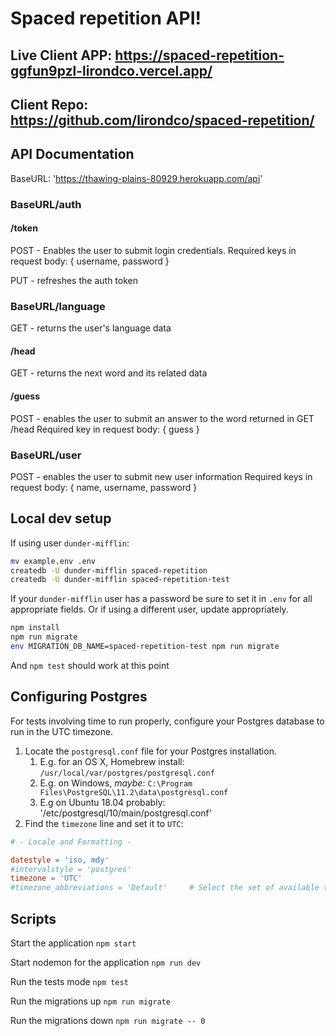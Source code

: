 # Spaced repetition API!

## Live Client APP: https://spaced-repetition-ggfun9pzl-lirondco.vercel.app/
## Client Repo: https://github.com/lirondco/spaced-repetition/

## API Documentation

BaseURL: 'https://thawing-plains-80929.herokuapp.com/api'

### BaseURL/auth

#### /token

POST - Enables the user to submit login credentials.
Required keys in request body: { username, password }

PUT - refreshes the auth token

### BaseURL/language

GET - returns the user's language data

#### /head

GET - returns the next word and its related data

#### /guess

POST - enables the user to submit an answer to the word returned in GET /head
Required key in request body: { guess }

### BaseURL/user

POST - enables the user to submit new user information
Required keys in request body: { name, username, password }

## Local dev setup

If using user `dunder-mifflin`:

```bash
mv example.env .env
createdb -U dunder-mifflin spaced-repetition
createdb -U dunder-mifflin spaced-repetition-test
```

If your `dunder-mifflin` user has a password be sure to set it in `.env` for all appropriate fields. Or if using a different user, update appropriately.

```bash
npm install
npm run migrate
env MIGRATION_DB_NAME=spaced-repetition-test npm run migrate
```

And `npm test` should work at this point

## Configuring Postgres

For tests involving time to run properly, configure your Postgres database to run in the UTC timezone.

1. Locate the `postgresql.conf` file for your Postgres installation.
   1. E.g. for an OS X, Homebrew install: `/usr/local/var/postgres/postgresql.conf`
   2. E.g. on Windows, _maybe_: `C:\Program Files\PostgreSQL\11.2\data\postgresql.conf`
   3. E.g  on Ubuntu 18.04 probably: '/etc/postgresql/10/main/postgresql.conf'
2. Find the `timezone` line and set it to `UTC`:

```conf
# - Locale and Formatting -

datestyle = 'iso, mdy'
#intervalstyle = 'postgres'
timezone = 'UTC'
#timezone_abbreviations = 'Default'     # Select the set of available time zone
```

## Scripts

Start the application `npm start`

Start nodemon for the application `npm run dev`

Run the tests mode `npm test`

Run the migrations up `npm run migrate`

Run the migrations down `npm run migrate -- 0`
